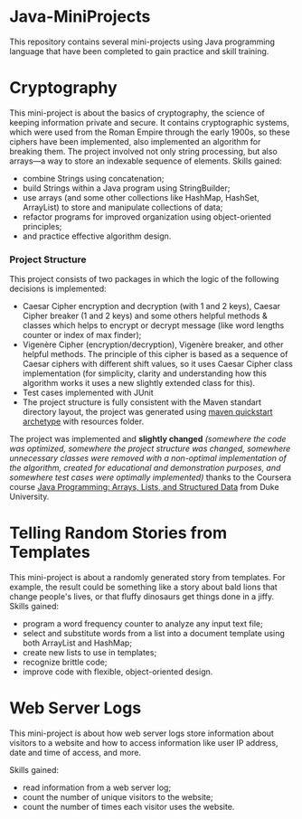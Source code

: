 # Java-MiniProjects
This repository contains several mini-projects using Java programming language that have been completed to gain practice and skill training.
# Cryptography
This mini-project is about the basics of cryptography, the science of keeping information private and secure. It contains cryptographic systems, which were used from the Roman Empire through the early 1900s, so these ciphers have been implemented, also implemented an algorithm for breaking them. 
The project involved not only string processing, but also arrays—a way to store an indexable sequence of elements. 
Skills gained:
- combine Strings using concatenation; 
- build Strings within a Java program using StringBuilder; 
- use arrays (and some other collections like HashMap, HashSet, ArrayList) to store and manipulate collections of data; 
- refactor programs for improved organization using object-oriented principles; 
- and practice effective algorithm design.

### Project Structure
This project consists of two packages in which the logic of the following decisions is implemented: 
- Caesar Cipher encryption and decryption (with 1 and 2 keys), Caesar Cipher breaker (1 and 2 keys) and some others helpful methods & classes which helps to encrypt or decrypt message (like word lengths counter or index of max finder);
- Vigenère Cipher (encryption/decryption), Vigenère breaker, and other helpful methods. The principle of this cipher is based as a sequence of Caesar ciphers with different shift values, so it uses Caesar Cipher class implementation (for simplicity, clarity and understanding how this algorithm works it uses a new slightly extended class for this).
- Test cases implemented with JUnit
- The project structure is fully consistent with the Maven standart directory layout, the project was generated using [maven quickstart archetype](https://maven.apache.org/archetypes/maven-archetype-quickstart/) with resources folder.

The project was implemented and **slightly changed** *(somewhere the code was optimized, somewhere the project structure was changed, somewhere unnecessary classes were removed with a non-optimal implementation of the algorithm, created for educational and demonstration purposes, and somewhere test cases were optimally implemented)* thanks to the Coursera course [Java Programming: Arrays, Lists, and Structured Data](https://www.coursera.org/learn/java-programming-arrays-lists-data/) from Duke University.

# Telling Random Stories from Templates
This mini-project is about a randomly generated story from templates. For example, the result could be something like a story about bald lions that change people's lives, or that fluffy dinosaurs get things done in a jiffy. 
Skills gained:
- program a word frequency counter to analyze any input text file; 
- select and substitute words from a list into a document template using both ArrayList and HashMap; 
- create new lists to use in templates; 
- recognize brittle code; 
- improve code with flexible, object-oriented design.

# Web Server Logs
This mini-project is about how web server logs store information about visitors to a website and how to access information like user IP address, date and time of access, and more.

Skills gained:
- read information from a web server log; 
- count the number of unique visitors to the website; 
- count the number of times each visitor uses the website.
